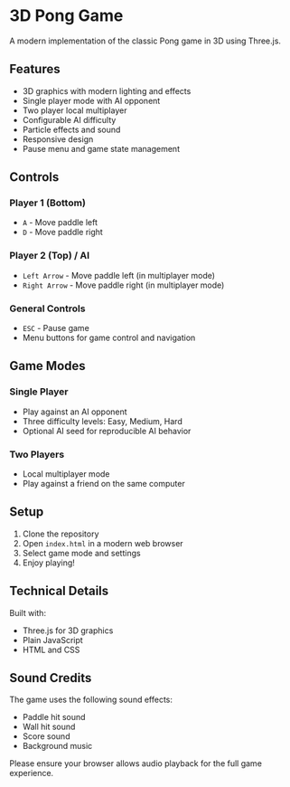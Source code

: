 # 3D Pong Game

A modern implementation of the classic Pong game in 3D using Three.js.

## Features

- 3D graphics with modern lighting and effects
- Single player mode with AI opponent
- Two player local multiplayer
- Configurable AI difficulty
- Particle effects and sound
- Responsive design
- Pause menu and game state management

## Controls

### Player 1 (Bottom)
- `A` - Move paddle left
- `D` - Move paddle right

### Player 2 (Top) / AI
- `Left Arrow` - Move paddle left (in multiplayer mode)
- `Right Arrow` - Move paddle right (in multiplayer mode)

### General Controls
- `ESC` - Pause game
- Menu buttons for game control and navigation

## Game Modes

### Single Player
- Play against an AI opponent
- Three difficulty levels: Easy, Medium, Hard
- Optional AI seed for reproducible AI behavior

### Two Players
- Local multiplayer mode
- Play against a friend on the same computer

## Setup

1. Clone the repository
2. Open `index.html` in a modern web browser
3. Select game mode and settings
4. Enjoy playing!

## Technical Details

Built with:
- Three.js for 3D graphics
- Plain JavaScript
- HTML and CSS

## Sound Credits

The game uses the following sound effects:
- Paddle hit sound
- Wall hit sound
- Score sound
- Background music

Please ensure your browser allows audio playback for the full game experience. 
